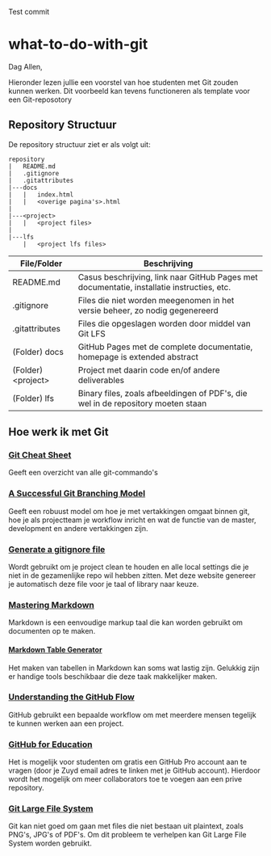 Test commit

# what-to-do-with-git
Dag Allen,

Hieronder lezen jullie een voorstel van hoe studenten met Git zouden kunnen werken. Dit voorbeeld kan tevens functioneren als template voor een Git-reposotory

## Repository Structuur
De repository structuur ziet er als volgt uit:
```
repository
|   README.md
|   .gitignore
|   .gitattributes
|---docs
|   |   index.html
|   |   <overige pagina's>.html
|
|---<project>
|   |   <project files>
|
|---lfs
    |   <project lfs files>
```

| File/Folder          | Beschrijving                                                                               |
|----------------------|--------------------------------------------------------------------------------------------|
| README.md            | Casus beschrijving, link naar GitHub Pages met documentatie, installatie instructies, etc. |
| .gitignore           | Files die niet worden meegenomen in het versie beheer, zo nodig gegenereerd                |
| .gitattributes       | Files die opgeslagen worden door middel van Git LFS                                        |
| (Folder) docs        | GitHub Pages met de complete documentatie, homepage is extended abstract                   |
| (Folder) \<project\> | Project met daarin code en/of andere deliverables                                          |
| (Folder) lfs         | Binary files, zoals afbeeldingen of PDF's, die wel in de repository moeten staan           |

## Hoe werk ik met Git

### [Git Cheat Sheet](https://education.github.com/git-cheat-sheet-education.pdf)
Geeft een overzicht van alle git-commando's

### [A Successful Git Branching Model](https://nvie.com/posts/a-successful-git-branching-model/)
Geeft een robuust model om hoe je met vertakkingen omgaat binnen git, hoe je als projectteam je workflow inricht en wat de functie van de master, development en andere vertakkingen zijn.

### [Generate a gitignore file](https://www.gitignore.io/)
Wordt gebruikt om je project clean te houden en alle local settings die je niet in de gezamenlijke repo wil hebben zitten. Met deze website genereer je automatisch deze file voor je taal of library naar keuze.

### [Mastering Markdown](https://guides.github.com/features/mastering-markdown)
Markdown is een eenvoudige markup taal die kan worden gebruikt om documenten op te maken.

#### [Markdown Table Generator](https://www.tablesgenerator.com/markdown_tables)
Het maken van tabellen in Markdown kan soms wat lastig zijn. Gelukkig zijn er handige tools beschikbaar die deze taak makkelijker maken.

### [Understanding the GitHub Flow](https://guides.github.com/introduction/flow/)
GitHub gebruikt een bepaalde workflow om met meerdere mensen tegelijk te kunnen werken aan een project.

### [GitHub for Education](https://education.github.com/)
Het is mogelijk voor studenten om gratis een GitHub Pro account aan te vragen (door je Zuyd email adres te linken met je GitHub account). Hierdoor wordt het mogelijk om meer collaborators toe te voegen aan een prive repository.

### [Git Large File System](https://git-lfs.github.com/)
Git kan niet goed om gaan met files die niet bestaan uit plaintext, zoals PNG's, JPG's of PDF's. Om dit probleem te verhelpen kan Git Large File System worden gebruikt.
